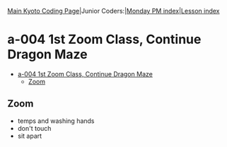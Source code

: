 
[Main Kyoto Coding Page](../../index.html)|Junior Coders:|[Monday PM index](../monday_pm/index.html)|[Lesson index](../lessons/index.html)

# a-004 1st Zoom Class, Continue Dragon Maze

* [a-004 1st Zoom Class, Continue Dragon Maze](#a-004-1st-zoom-class-continue-dragon-maze)
  * [Zoom](#zoom)


## Zoom

* temps and washing hands
* don't touch
* sit apart




